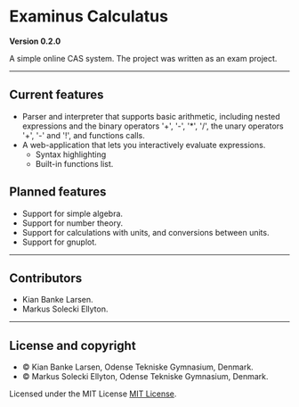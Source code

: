 # Examinus Calculatus

**Version 0.2.0**

A simple online CAS system. The project was written as an exam project.

---
## Current features
* Parser and interpreter that supports basic arithmetic, including nested expressions and the binary operators '+', '-', '*', '/', the unary operators '+', '-' and '!', and functions calls.
* A web-application that lets you interactively evaluate expressions.
    * Syntax highlighting
    * Built-in functions list.
## Planned features
* Support for simple algebra.
* Support for number theory.
* Support for calculations with units, and conversions between units.
* Support for gnuplot.


---

## Contributors
- Kian Banke Larsen.
- Markus Solecki Ellyton.

---

## License and copyright

* © Kian Banke Larsen, Odense Tekniske Gymnasium, Denmark.
* © Markus Solecki Ellyton, Odense Tekniske Gymnasium, Denmark.

Licensed under the MIT License [MIT License](LICENSE).
